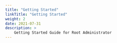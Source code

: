 ```yaml
---
title: "Getting Started"
linkTitle: "Getting Started"
weight: 2
date: 2021-07-31
description: >
    Getting Started Guide for Root Administrator
---
```

